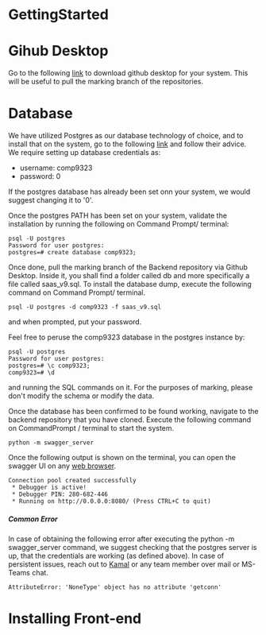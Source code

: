 # GettingStarted

# Gihub Desktop
Go to the following [link](https://desktop.github.com/) to download github desktop for your system. This will be useful to pull the marking branch of the repositories.


# Database
We have utilized Postgres as our database technology of choice, and to install that on the system, go to the following [link](https://www.postgresql.org/download/) and follow their advice. We require setting up database credentials as:
- username: comp9323
- password: 0

If the postgres database has already been set onn your system, we would suggest changing it to '0'.

Once the postgres PATH has been set on your system, validate the installation by running the following on Command Prompt/ terminal:
```
psql -U postgres
Password for user postgres:
postgres=# create database comp9323;
```

Once done, pull the marking branch of the Backend repository via Github Desktop. Inside it, you shall find a folder called db and more specifically a file called saas_v9.sql. To install the database dump, execute the following command on Command Prompt/ terminal.
```
psql -U postgres -d comp9323 -f saas_v9.sql
```
and when prompted, put your password.

Feel free to peruse the comp9323 database in the postgres instance by:
```
psql -U postgres
Password for user postgres:
postgres=# \c comp9323;
comp9323=# \d
```
and running the SQL commands on it. For the purposes of marking, please don't modify the schema or modify the data.

Once the database has been confirmed to be found working, navigate to the backend repository that you have cloned. Execute the following command on CommandPrompt / terminal to start the system.
```
python -m swagger_server
```

Once the following output is shown on the terminal, you can open the swagger UI on any [web browser](http://localhost:8080/v1/ui/).
```
Connection pool created successfully
 * Debugger is active!
 * Debugger PIN: 280-682-446
 * Running on http://0.0.0.0:8080/ (Press CTRL+C to quit)
```

##### Common Error
In case of obtaining the following error after executing the python -m swagger_server command, we suggest checking that the postgres server is up, that the credentials are working (as defined above). In case of persistent issues, reach out to [Kamal](mailto:r.revathi_sridhar_kamal@student.unsw.edu.au) or any team member over mail or MS-Teams chat.
```
AttributeError: 'NoneType' object has no attribute 'getconn'
```



# Installing Front-end